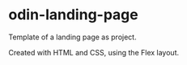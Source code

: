 # odin-landing-page
Template of a landing page as project.

Created with HTML and CSS, using the Flex layout. 
